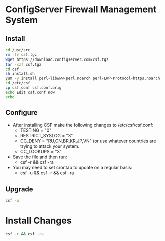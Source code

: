 # ConfigServer Firewall Management System
## Install
```bash
cd /usr/src
rm -fv csf.tgz
wget https://download.configserver.com/csf.tgz
tar -xzf csf.tgz
cd csf
sh install.sh
yum -y install perl-libwww-perl.noarch perl-LWP-Protocol-https.noarch
cd /etc/csf
cp csf.conf csf.conf.orig
echo Edit csf.conf now
echo
```
## Configure
* After installing CSF make the following changes to /etc/csf/csf.conf:
  - TESTING = "0"
  - RESTRICT_SYSLOG = "3"
  - CC_DENY = "RU,CN,BR,KR,JP,VN" (or use whatever countries are trying to attack your system.
  - CC_LOOKUPS = "3"
* Save the file and then run:
  - csf -r && csf -ra
* You may need to set crontab to update on a regular basis:
  - csf -u && csf -r && csf -ra

## Upgrade
```bash
csf -u
```
# Install Changes
```bash
csf -r && csf -ra
```
